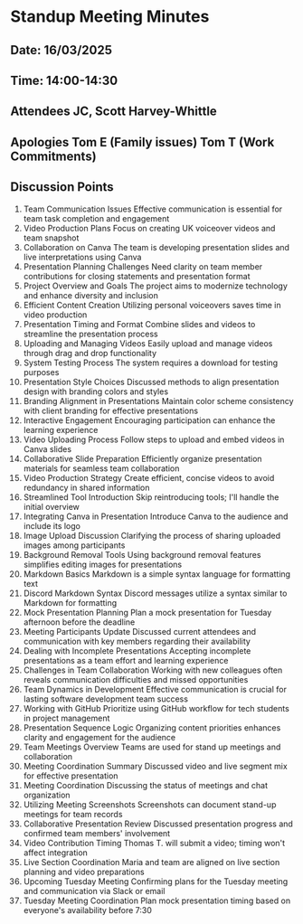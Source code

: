 # Standup Meeting Minutes 
## Date:          16/03/2025
## Time:          14:00-14:30
## Attendees      JC, Scott Harvey-Whittle
## Apologies      Tom E (Family issues) Tom T (Work Commitments)

## Discussion Points

1.	Team Communication Issues
Effective communication is essential for team task completion and engagement
2.	Video Production Plans
Focus on creating UK voiceover videos and team snapshot
3.	Collaboration on Canva
The team is developing presentation slides and live interpretations using Canva
4.	Presentation Planning Challenges
Need clarity on team member contributions for closing statements and presentation format
5.	Project Overview and Goals
The project aims to modernize technology and enhance diversity and inclusion
6.	Efficient Content Creation
Utilizing personal voiceovers saves time in video production
7.	Presentation Timing and Format
Combine slides and videos to streamline the presentation process
8.	Uploading and Managing Videos
Easily upload and manage videos through drag and drop functionality
9.	System Testing Process
The system requires a download for testing purposes
10.	Presentation Style Choices
Discussed methods to align presentation design with branding colors and styles
11.	Branding Alignment in Presentations
Maintain color scheme consistency with client branding for effective presentations
12.	Interactive Engagement
Encouraging participation can enhance the learning experience
13.	Video Uploading Process
Follow steps to upload and embed videos in Canva slides
14.	Collaborative Slide Preparation
Efficiently organize presentation materials for seamless team collaboration
15.	Video Production Strategy
Create efficient, concise videos to avoid redundancy in shared information
16.	Streamlined Tool Introduction
Skip reintroducing tools; I'll handle the initial overview
17.	Integrating Canva in Presentation
Introduce Canva to the audience and include its logo
18.	Image Upload Discussion
Clarifying the process of sharing uploaded images among participants
19.	Background Removal Tools
Using background removal features simplifies editing images for presentations
20.	Markdown Basics
Markdown is a simple syntax language for formatting text
21.	Discord Markdown Syntax
Discord messages utilize a syntax similar to Markdown for formatting
22.	Mock Presentation Planning
Plan a mock presentation for Tuesday afternoon before the deadline
23.	Meeting Participants Update
Discussed current attendees and communication with key members regarding their availability
24.	Dealing with Incomplete Presentations
Accepting incomplete presentations as a team effort and learning experience
25.	Challenges in Team Collaboration
Working with new colleagues often reveals communication difficulties and missed opportunities
26.	Team Dynamics in Development
Effective communication is crucial for lasting software development team success
27.	Working with GitHub
Prioritize using GitHub workflow for tech students in project management
28.	Presentation Sequence Logic
Organizing content priorities enhances clarity and engagement for the audience
29.	Team Meetings Overview
Teams are used for stand up meetings and collaboration
30.	Meeting Coordination Summary
Discussed video and live segment mix for effective presentation
31.	Meeting Coordination
Discussing the status of meetings and chat organization
32.	Utilizing Meeting Screenshots
Screenshots can document stand-up meetings for team records
33.	Collaborative Presentation Review
Discussed presentation progress and confirmed team members' involvement
34.	Video Contribution Timing
Thomas T. will submit a video; timing won't affect integration
35.	Live Section Coordination
Maria and team are aligned on live section planning and video preparations
36.	Upcoming Tuesday Meeting
Confirming plans for the Tuesday meeting and communication via Slack or email
37.	Tuesday Meeting Coordination
Plan mock presentation timing based on everyone's availability before 7:30

